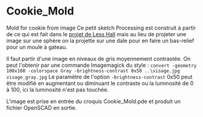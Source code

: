 # Cookie_Mold
Mold for cookie from image
Ce petit sketch Processing est construit à partir de ce qui est fait dans le [projet de Less Hall](http://www.thingiverse.com/thing:363298) mais au lieu de projeter une image sur une sphère on la projette sur une dale pour en faire un bas-relief pour un moule à gateau.

Il faut partir d'une image en niveaux de gris moyennement contrastée. On peut l'obtenir par une commande Imagemagick du style : 
`convert -geometry 100x100 -colorspace Gray -brightness-contrast 0x50 ..\visage.jpg  visage_gray.jpg` Le paramètre de l'option `-brightness-contrast` 0x50 peut être modifié en augmentant ou diminuant le contraste ou la luminosité de 0 à 100, ici la luminosité n'est pas touchée.

L'image est prise en entrée du croquis Cookie_Mold.pde et produit un fichier OpenSCAD en sortie.

